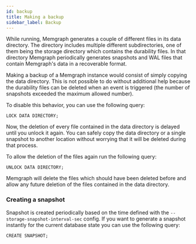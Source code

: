 ```yaml
---
id: backup
title: Making a backup
sidebar_label: Backup
---
```


While running, Memgraph generates a couple of different files in its data
directory. The directory includes multiple different subdirectories, one of
them being the storage directory which contains the durability files. In that
directory Memgraph periodically generates snapshots and WAL files that
contain Memgraph's data in a recoverable format.

Making a backup of a Memgraph instance would consist of simply copying the
data directory. This is not possible to do without additional help because
the durability files can be deleted when an event is triggered
(the number of snapshots exceeded the maximum allowed number).

To disable this behavior, you can use the following query:
```opencypher
LOCK DATA DIRECTORY;
```

Now, the deletion of every file contained in the data directory is delayed
until you unlock it again. You can safely copy the data directory or
a single snapshot to another location without worrying that it will be
deleted during that process.

To allow the deletion of the files again run the following query:
```opencypher
UNLOCK DATA DIRECTORY;
```

Memgraph will delete the files which should have been deleted before
and allow any future deletion of the files contained in the data
directory.

### Creating a snapshot

Snapshot is created periodically based on the time defined with the
`--storage-snapshot-interval-sec` config. If you want to generate a snapshot
instantly for the current database state you can use the following query:
```opencypher
CREATE SNAPSHOT;
```
